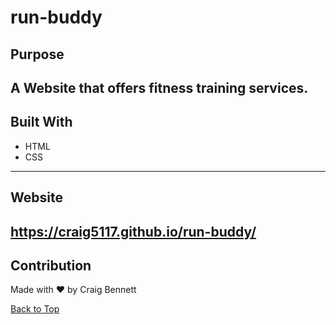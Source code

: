 # run-buddy

## Purpose
A Website that offers fitness training services.
---

## Built With
* HTML
* CSS
---

## Website
https://craig5117.github.io/run-buddy/
---

## Contribution
Made with ❤️ by Craig Bennett

[Back to Top](#run-buddy)
